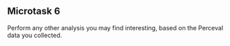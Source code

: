 ## Microtask 6

Perform any other analysis you may find interesting, based on the Perceval data you collected.
